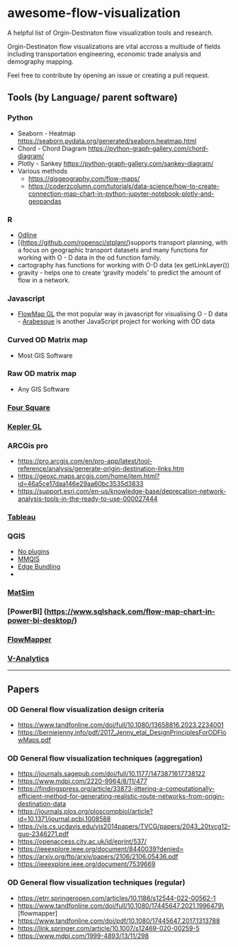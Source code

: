 # awesome-flow-visualization
A helpful list of Orgin-Destinaton flow visualization tools and research. 

Orgin-Destinaton flow visualizations are vital accross a multiude of fields including transportation engineering, economic trade analysis and demography mapping. 

Feel free to contribute by opening an issue or creating a pull request. 

## Tools (by Language/ parent software)	

### Python
 - Seaborn - Heatmap https://seaborn.pydata.org/generated/seaborn.heatmap.html
 - Chord - Chord Diagram  https://python-graph-gallery.com/chord-diagram/ 
 - Plotly - Sankey  https://python-graph-gallery.com/sankey-diagram/ 
 - Various methods
    - https://gisgeography.com/flow-maps/ 
    - https://coderzcolumn.com/tutorials/data-science/how-to-create-connection-map-chart-in-python-jupyter-notebook-plotly-and-geopandas
### R
 - [Odline](https://github.com/maptalks/maptalks.odline)
 - [(https://github.com/ropensci/stplanr/)supports transport planning, with a focus on geographic transport datasets and many functions for working with O - D data in the od function family.
 - cartography has functions for working with O-D data (ex getLinkLayer())
 - gravity - helps one to create ‘gravity models’ to predict the amount of flow in a network.
### Javascript
   -  [FlowMap GL](https://github.com/visgl/flowmap.gl) the mot popular way in javascript for visualising O - D data
    - [Arabesque](https://github.com/gflowiz/arabesque) is another JavaScript project for working with OD data

### Curved OD Matrix map
 - Most GIS Software
### Raw OD matrix map
 - Any GIS Software

###
### [Four Square]( https://location.foursquare.com/studio/docs/use-cases-origin-destination-analysis)
### [Kepler GL](https://github.com/keplergl/kepler.gl)
### ARCGis pro
 - https://pro.arcgis.com/en/pro-app/latest/tool-reference/analysis/generate-origin-destination-links.htm 
 - https://geoxc.maps.arcgis.com/home/item.html?id=46a5ce17daa146e29aa60bc3535d3833 
 - https://support.esri.com/en-us/knowledge-base/deprecation-network-analysis-tools-in-the-ready-to-use-000027444 

### [Tableau](https://community.tableau.com/s/news/a0A4T000001v7UCUAY/origindestination-maps-or-flow-maps) 
### QGIS 
 - [No plugins](https://plugins.qgis.org/planet/tag/flows/)
 - [MMQIS](https://michaelminn.com/linux/mmqgis/)
 - [Edge Bundling](https://github.com/ait-energy/qgis-edge-bundling)
 - 
### [MatSim](https://matsim.org/)

### [PowerBI] (https://www.sqlshack.com/flow-map-chart-in-power-bi-desktop/)

### [FlowMapper](https://flowmapper.org/ )

###  [V-Analytics](http://geoanalytics.net/V-Analytics/)

---
## Papers

### OD General flow visualization design criteria 
 - https://www.tandfonline.com/doi/full/10.1080/13658816.2023.2234001 
 - https://berniejenny.info/pdf/2017_Jenny_etal_DesignPrinciplesForODFlowMaps.pdf

### OD General flow visualization techniques (aggregation)
 - https://journals.sagepub.com/doi/full/10.1177/1473871617738122
 - https://www.mdpi.com/2220-9964/8/11/477
 - https://findingspress.org/article/33873-jittering-a-computationally-efficient-method-for-generating-realistic-route-networks-from-origin-destination-data 
 - https://journals.plos.org/ploscompbiol/article?id=10.1371/journal.pcbi.1008588 
 - https://vis.cs.ucdavis.edu/vis2014papers/TVCG/papers/2043_20tvcg12-guo-2346271.pdf
 - https://openaccess.city.ac.uk/id/eprint/537/
 - https://ieeexplore.ieee.org/document/8440039?denied= 
 - https://arxiv.org/ftp/arxiv/papers/2106/2106.05436.pdf
 - https://ieeexplore.ieee.org/document/7539669

### OD General flow visualization techniques (regular)
 - https://etrr.springeropen.com/articles/10.1186/s12544-022-00562-1 
 - https://www.tandfonline.com/doi/full/10.1080/17445647.2021.1996479\ [flowmapper]
 - https://www.tandfonline.com/doi/pdf/10.1080/17445647.2017.1313788
 - https://link.springer.com/article/10.1007/s12469-020-00259-5 
 - https://www.mdpi.com/1999-4893/13/11/298
